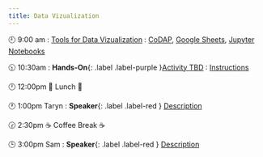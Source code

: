 ```yaml
---
title: Data Vizualization
---
```


🕘 9:00 am
: [Tools for Data Vizualization](#)
  : [CoDAP](#), [Google Sheets](#), [Jupyter Notebooks](#)

🕥 10:30am
: **Hands-On**{: .label .label-purple }[Activity TBD](#)
  : [Instructions](#)

🕛 12:00pm 🥘 Lunch 🥘

🕐 1:00pm Taryn
: **Speaker**{: .label .label-red } [Description](#)

🕝 2:30pm ☕ Coffee Break ☕

🕒 3:00pm Sam
: **Speaker**{: .label .label-red } [Description](#)
